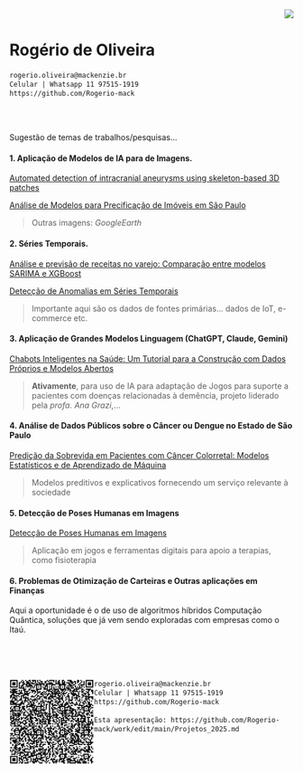 <p align="right">
  <img src="http://meusite.mackenzie.br/rogerio/mackenzie_logo/UPM.2_horizontal_vermelho.jpg" width="30%" align="center"/>
</p>

# Rogério de Oliveira

```
rogerio.oliveira@mackenzie.br
Celular | Whatsapp 11 97515-1919
https://github.com/Rogerio-mack
```

<br>
<br>

Sugestão de temas de trabalhos/pesquisas... 

#### 1. **Aplicação de Modelos de IA para de Imagens**. 

[Automated detection of intracranial aneurysms using skeleton-based 3D patches](https://www.nature.com/articles/s41598-023-38586-9/figures/1)

[Análise de Modelos para Precificação de Imóveis em São Paulo](https://github.com/juliaronquetti/Modelo_predicao_SP)

> Outras imagens: *GoogleEarth*
  
#### 2. **Séries Temporais**.

[Análise e previsão de receitas no varejo: Comparação entre modelos SARIMA e XGBoost](https://github.com/jhonatan95w/SeriesTemporais-Varejo)

[Detecção de Anomalias em Séries Temporais](https://hpi-information-systems.github.io/timeeval-evaluation-paper/)

> Importante aqui são os dados de fontes primárias... dados de IoT, e-commerce etc.

#### 3. **Aplicação de Grandes Modelos Linguagem (ChatGPT, Claude, Gemini)**

[Chabots Inteligentes na Saúde: Um Tutorial para a Construção com Dados Próprios e Modelos Abertos](https://github.com/Health-LLM-ChatBot/livro-llm)

> **Ativamente**, para uso de IA para adaptação de Jogos para suporte a pacientes com doenças relacionadas à demência, projeto liderado pela *profa. Ana Grazi*,... 

#### 4. **Análise de Dados Públicos sobre o Câncer ou Dengue no Estado de São Paulo**

[Predição da Sobrevida em Pacientes com Câncer Colorretal: Modelos Estatísticos e de Aprendizado de Máquina](https://github.com/Rogerio-mack/work/blob/main/Computer_on_the_Beach_2025_Joao_Sobrevida_Colorretal.pdf)

> Modelos preditivos e explicativos fornecendo um serviço relevante à sociedade

#### 5. Detecção de Poses Humanas em Imagens 

[Detecção de Poses Humanas em Imagens](https://github.com/CMU-Perceptual-Computing-Lab/openpose)

> Aplicação em jogos e ferramentas digitais para apoio a terapias, como fisioterapia
 
#### 6. Problemas de Otimização de Carteiras e Outras aplicações em Finanças

Aqui a oportunidade é o de uso de algoritmos híbridos Computação Quântica, soluções que já vem sendo exploradas com empresas como o Itaú.

<br>
<br>
<br>


<p align="right">
  <img src="https://github.com/Rogerio-mack/work/blob/main/qrcode.png?raw=true" width="150" align="left"/>
</p>

```
rogerio.oliveira@mackenzie.br
Celular | Whatsapp 11 97515-1919
https://github.com/Rogerio-mack

Esta apresentação: https://github.com/Rogerio-mack/work/edit/main/Projetos_2025.md
``` 


